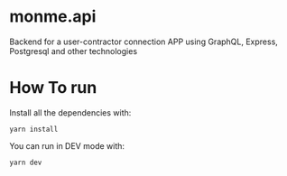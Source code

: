 # monme.api
Backend for a user-contractor connection APP using GraphQL, Express, Postgresql and other technologies 

# How To run
Install all the dependencies with:
```
yarn install
```

You can run in DEV mode with:
```
yarn dev
```
